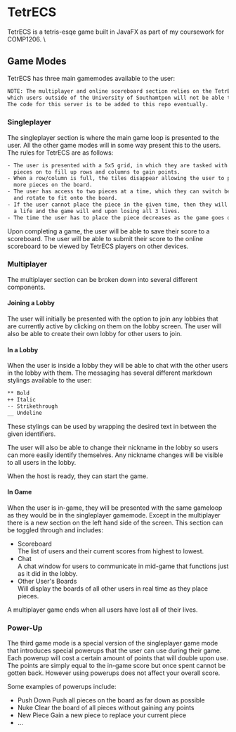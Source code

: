 
# TetrECS

TetrECS is a tetris-esqe game built in JavaFX as part of my coursework for COMP1206. \

## Game Modes

TetrECS has three main gamemodes available to the user:

```txt
NOTE: The multiplayer and online scoreboard section relies on the TetrECS server,
which users outside of the University of Southamtpon will not be able to access. 
The code for this server is to be added to this repo eventually.
```

### Singleplayer

The singleplayer section is where the main game loop is presented to the user.
All the other game modes will in some way present this to the users. The rules
for TetrECS are as follows:

```txt
- The user is presented with a 5x5 grid, in which they are tasked with placing
  pieces on to fill up rows and columns to gain points.
- When a row/column is full, the tiles disappear allowing the user to place 
  more pieces on the board.
- The user has access to two pieces at a time, which they can switch between
  and rotate to fit onto the board.
- If the user cannot place the piece in the given time, then they will lose
  a life and the game will end upon losing all 3 lives.
- The time the user has to place the piece decreases as the game goes on.
```

Upon completing a game, the user will be able to save their score to a scoreboard.
The user will be able to submit their score to the online scoreboard to be viewed
by TetrECS players on other devices.

### Multiplayer

The multiplayer section can be broken down into several different components.

#### Joining a Lobby

The user will initially be presented with the option to join any lobbies that are
currently active by clicking on them on the lobby screen. The user will also be able
to create their own lobby for other users to join.

#### In a Lobby

When the user is inside a lobby they will be able to chat with the other users
in the lobby with them. The messaging has several different markdown stylings
available to the user:

```txt
** Bold
++ Italic
-- Strikethrough
__ Undeline
```

These stylings can be used by wrapping the desired text in between the given identifiers.

The user will also be able to change their nickname in the lobby so users can more
easily identify themselves. Any nickname changes will be visible to all users in
the lobby.

When the host is ready, they can start the game.

#### In Game

When the user is in-game, they will be presented with the same gameloop as they would
be in the singleplayer gamemode. Except in the multiplayer there is a new section on
the left hand side of the screen. This section can be toggled through and includes:

- Scoreboard \
  The list of users and their current scores from highest to lowest.
- Chat \
  A chat window for users to communicate in mid-game that functions just as it did
  in the lobby.
- Other User's Boards \
  Will display the boards of all other users in real time as they place pieces.

A multiplayer game ends when all users have lost all of their lives.

### Power-Up

The third game mode is a special version of the singleplayer game mode that introduces
special powerups that the user can use during their game. Each powerup will cost a certain
amount of points that will double upon use. The points are simply equal to the in-game score
but once spent cannot be gotten back. However using powerups does not affect your overall score.

Some examples of powerups include:

- Push Down
  Push all pieces on the board as far down as possible
- Nuke
  Clear the board of all pieces without gaining any points
- New Piece
  Gain a new piece to replace your current piece
- ...
